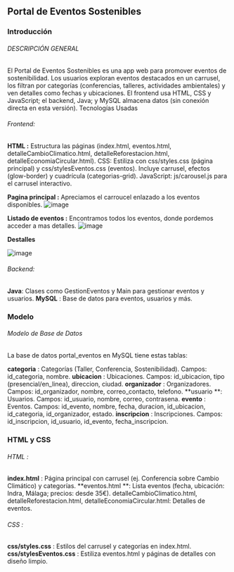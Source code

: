##  Portal de Eventos Sostenibles
### Introducción
###### DESCRIPCIÓN GENERAL
El Portal de Eventos Sostenibles es una app web para promover eventos de sostenibilidad. Los usuarios exploran eventos destacados en un carrusel, los filtran por categorías (conferencias, talleres, actividades ambientales) y ven detalles como fechas y ubicaciones. El frontend usa HTML, CSS y JavaScript; el backend, Java; y MySQL almacena datos (sin conexión directa en esta versión).
Tecnologías Usadas

###### Frontend:
**HTML :** Estructura las páginas (index.html, eventos.html, detalleCambioClimatico.html, detalleReforestacion.html, detalleEconomiaCircular.html).
CSS: Estiliza con css/styles.css (página principal) y css/stylesEventos.css (eventos). Incluye carrusel, efectos (glow-border) y cuadrícula (categorias-grid).
JavaScript: js/carousel.js para el carrusel interactivo.

**Pagina principal :** Apreciamos el carroucel enlazado a los eventos disponibles.
![image](https://github.com/user-attachments/assets/c721f9b3-06e7-484f-80b2-0ee348094e7e)

**Listado de eventos :** Encontramos todos los eventos, donde pordemos acceder a mas detalles.
![image](https://github.com/user-attachments/assets/d7a45057-4f04-4882-9e96-497bd0c747b0)

**Destalles** 

![image](https://github.com/user-attachments/assets/d0072d53-1437-40e2-bc3c-c314e3f2998e)

###### Backend:
**Java**: Clases como GestionEventos y Main para gestionar eventos y usuarios.
**MySQL** : Base de datos para eventos, usuarios y más.

### Modelo
###### Modelo de Base de Datos
La base de datos portal_eventos en MySQL tiene estas tablas:

**categoria** : Categorías (Taller, Conferencia, Sostenibilidad). Campos: id_categoria, nombre.
**ubicacion** : Ubicaciones. Campos: id_ubicacion, tipo (presencial/en_linea), direccion, ciudad.
**organizador** : Organizadores. Campos: id_organizador, nombre, correo_contacto, telefono.
**usuario **: Usuarios. Campos: id_usuario, nombre, correo, contrasena.
**evento** : Eventos. Campos: id_evento, nombre, fecha, duracion, id_ubicacion, id_categoria, id_organizador, estado.
**inscripcion** : Inscripciones. Campos: id_inscripcion, id_usuario, id_evento, fecha_inscripcion.

### HTML y CSS

###### HTML :
**index.html** : Página principal con carrusel (ej. Conferencia sobre Cambio Climático) y categorías.
**eventos.html **: Lista eventos (fecha, ubicación: Indra, Málaga; precios: desde 35€).
detalleCambioClimatico.html, detalleReforestacion.html, detalleEconomiaCircular.html: Detalles de eventos.


###### CSS :
**css/styles.css** : Estilos del carrusel y categorías en index.html.
**css/stylesEventos.css** : Estiliza eventos.html y páginas de detalles con diseño limpio.
